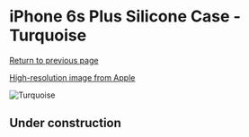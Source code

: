 # iPhone 6s Plus Silicone Case - Turquoise

[Return to previous page](/iphone_6)

[High-resolution image from Apple](https://store.storeimages.cdn-apple.com/8756/as-images.apple.com/is/MLD12?wid=4500&hei=4500&fmt=png)

<div style="width: 512px"><img src="/almost_uncompressed/MLD12.webp" alt="Turquoise"></div>

## Under construction
